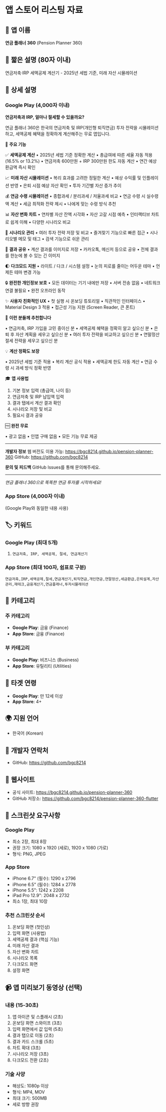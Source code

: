 # 앱 스토어 리스팅 자료

## 📱 앱 이름
**연금 플래너 360**
(Pension Planner 360)

## 📝 짧은 설명 (80자 이내)
연금저축·IRP 세액공제 계산기 - 2025년 세법 기준, 미래 자산 시뮬레이션

## 📄 상세 설명

### Google Play (4,000자 이내)

**연금저축과 IRP, 얼마나 절세할 수 있을까요?**

연금 플래너 360은 한국의 연금저축 및 IRP(개인형 퇴직연금) 투자 전략을 시뮬레이션하고, 세액공제 혜택을 정확하게 계산해주는 무료 앱입니다.

🎯 **주요 기능**

✅ **세액공제 계산**
• 2025년 세법 기준 정확한 계산
• 총급여에 따른 세율 자동 적용 (16.5% or 13.2%)
• 연금저축 600만원 + IRP 300만원 한도 자동 계산
• 연간 예상 환급액 즉시 확인

📈 **미래 자산 시뮬레이션**
• 복리 효과를 고려한 정밀한 계산
• 예상 수익률 및 인플레이션 반영
• 은퇴 시점 예상 자산 확인
• 투자 기간별 자산 증가 추이

💰 **연금 수령 시뮬레이션**
• 종합과세 / 분리과세 / 저율과세 비교
• 연금 수령 시 실수령액 계산
• 세금 최적화 전략 제시
• 나에게 맞는 수령 방식 추천

📊 **자산 변화 차트**
• 연차별 자산 잔액 시각화
• 자산 고갈 시점 예측
• 인터랙티브 차트로 쉽게 이해
• 다양한 시나리오 비교

💾 **시나리오 관리**
• 여러 투자 전략 저장 및 비교
• 즐겨찾기 기능으로 빠른 접근
• 시나리오별 메모 및 태그
• 검색 기능으로 쉬운 관리

🔄 **결과 공유**
• 계산 결과를 이미지로 저장
• 카카오톡, 메신저 등으로 공유
• 전체 결과를 한눈에 볼 수 있는 긴 이미지

🌓 **다크모드 지원**
• 라이트 / 다크 / 시스템 설정
• 눈의 피로를 줄이는 어두운 테마
• 언제든 테마 변경 가능

🔒 **완전한 개인정보 보호**
• 모든 데이터는 기기 내에만 저장
• 서버 전송 없음
• 네트워크 연결 불필요
• 완전 오프라인 동작

✨ **사용자 친화적인 UX**
• 첫 실행 시 온보딩 튜토리얼
• 직관적인 인터페이스
• Material Design 3 적용
• 접근성 기능 지원 (Screen Reader, 큰 폰트)

📌 **이런 분들께 추천합니다**

• 연금저축, IRP 가입을 고민 중이신 분
• 세액공제 혜택을 정확히 알고 싶으신 분
• 은퇴 후 자산 계획을 세우고 싶으신 분
• 여러 투자 전략을 비교하고 싶으신 분
• 연말정산 절세 전략을 세우고 싶으신 분

💡 **계산 정확도 보장**

• 2025년 세법 기준 적용
• 복리 계산 공식 적용
• 세액공제 한도 자동 계산
• 연금 수령 시 과세 방식 정확 반영

🎓 **앱 사용법**

1. 기본 정보 입력 (총급여, 나이 등)
2. 연금저축 및 IRP 납입액 입력
3. 결과 탭에서 계산 결과 확인
4. 시나리오 저장 및 비교
5. 필요시 결과 공유

🆓 **완전 무료**

• 광고 없음
• 인앱 구매 없음
• 모든 기능 무료 제공

---

**개발자 정보**
웹 버전도 이용 가능: https://bgc8214.github.io/pension-planner-360
GitHub: https://github.com/bgc8214

**문의 및 피드백**
GitHub Issues를 통해 문의해주세요.

---

*연금 플래너 360으로 똑똑한 연금 투자를 시작하세요!*

### App Store (4,000자 이내)

(Google Play와 동일한 내용 사용)

## 🏷️ 키워드

### Google Play (최대 5개)
1. `연금저축, IRP, 세액공제, 절세, 연금계산기`

### App Store (최대 100자, 쉼표로 구분)
```
연금저축,IRP,세액공제,절세,연금계산기,퇴직연금,개인연금,연말정산,세금환급,은퇴설계,자산관리,재테크,금융계산기,연금플래너,투자시뮬레이션
```

## 📂 카테고리

### 주 카테고리
- **Google Play**: 금융 (Finance)
- **App Store**: 금융 (Finance)

### 부 카테고리
- **Google Play**: 비즈니스 (Business)
- **App Store**: 유틸리티 (Utilities)

## 🎯 타겟 연령
- **Google Play**: 만 12세 이상
- **App Store**: 4+

## 🌍 지원 언어
- 한국어 (Korean)

## 📧 개발자 연락처
- GitHub: https://github.com/bgc8214

## 🔗 웹사이트
- 공식 사이트: https://bgc8214.github.io/pension-planner-360
- GitHub 저장소: https://github.com/bgc8214/pension-planner-360-flutter

## 📱 스크린샷 요구사항

### Google Play
- 최소 2장, 최대 8장
- 권장 크기: 1080 x 1920 (세로), 1920 x 1080 (가로)
- 형식: PNG, JPEG

### App Store
- iPhone 6.7" (필수): 1290 x 2796
- iPhone 6.5" (필수): 1284 x 2778
- iPhone 5.5": 1242 x 2208
- iPad Pro 12.9": 2048 x 2732
- 최소 1장, 최대 10장

### 추천 스크린샷 순서
1. 온보딩 화면 (첫인상)
2. 입력 화면 (사용법)
3. 세액공제 결과 (핵심 기능)
4. 미래 자산 결과
5. 자산 변화 차트
6. 시나리오 목록
7. 다크모드 화면
8. 설정 화면

## 📹 앱 미리보기 동영상 (선택)

### 내용 (15-30초)
1. 앱 아이콘 및 스플래시 (2초)
2. 온보딩 화면 스와이프 (3초)
3. 입력 화면에서 값 입력 (5초)
4. 결과 탭으로 이동 (2초)
5. 결과 카드 스크롤 (5초)
6. 차트 확대 (3초)
7. 시나리오 저장 (3초)
8. 다크모드 전환 (2초)

### 기술 사양
- 해상도: 1080p 이상
- 형식: MP4, MOV
- 최대 크기: 500MB
- 세로 방향 권장
